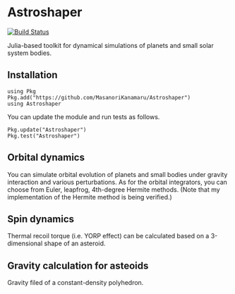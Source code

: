 # Astroshaper

[![Build Status](https://travis-ci.com/MasanoriKanamaru/Astroshaper.svg?branch=main)](https://travis-ci.com/MasanoriKanamaru/Astroshaper)

Julia-based toolkit for dynamical simulations of planets and small solar system bodies.

## Installation

    using Pkg
    Pkg.add("https://github.com/MasanoriKanamaru/Astroshaper")
    using Astroshaper

You can update the module and run tests as follows.

    Pkg.update("Astroshaper")
    Pkg.test("Astroshaper")

## Orbital dynamics
You can simulate orbital evolution of planets and small bodies under gravity interaction and various perturbations.
As for the orbital integrators, you can choose from Euler, leapfrog,  4th-degree Hermite methods.
(Note that my implementation of the Hermite method is being verified.)

## Spin dynamics
Thermal recoil torque (i.e. YORP effect) can be calculated based on a 3-dimensional shape of an asteroid.

## Gravity calculation for asteoids
Gravity filed of a constant-density polyhedron.
